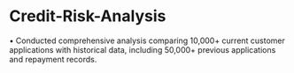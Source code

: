 # Credit-Risk-Analysis
• Conducted comprehensive analysis comparing 10,000+ current customer applications with historical data, including 50,000+ previous applications and repayment records.
